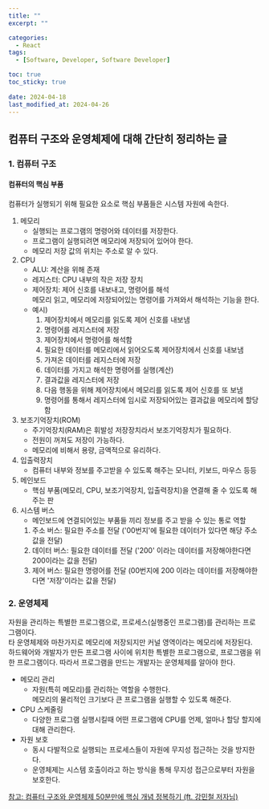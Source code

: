 ```yaml
---
title: ""
excerpt: ""

categories:
  - React
tags:
  - [Software, Developer, Software Developer]

toc: true
toc_sticky: true
 
date: 2024-04-18
last_modified_at: 2024-04-26
---
```


## 컴퓨터 구조와 운영체제에 대해 간단히 정리하는 글

### 1. 컴퓨터 구조
#### 컴퓨터의 핵심 부품
컴퓨터가 실행되기 위해 필요한 요소로 핵심 부품들은 시스템 자원에 속한다.

1. 메모리
    - 실행되는 프로그램의 명령어와 데이터를 저장한다.
    - 프로그램이 실행되려면 메모리에 저장되어 있어야 한다.
    - 메모리 저장 값의 위치는 주소로 알 수 있다.
1. CPU
    - ALU: 계산을 위해 존재
    - 레지스터: CPU 내부의 작은 저장 장치
    - 제어장치: 제어 신호를 내보내고, 명령어를 해석     
      메모리 읽고, 메모리에 저장되어있는 명령어를 가져와서 해석하는 기능을 한다.
    - 예시)
      1. 제어장치에서 메모리를 읽도록 제어 신호를 내보냄
      1. 명령어를 레지스터에 저장
      1. 제어장치에서 명령어를 해석함
      1. 필요한 데이터를 메모리에서 읽어오도록 제어장치에서 신호를 내보냄
      1. 가져온 데이터를 레지스터에 저장
      1. 데이터를 가지고 해석한 명령어를 실행(계산)
      1. 결과값을 레지스터에 저장
      1. 다음 행동을 위해 제어장치에서 메모리를 읽도록 제어 신호를 또 보냄
      1. 명령어를 통해서 레지스터에 임시로 저장되어있는 결과값을 메모리에 할당함
1. 보조기억장치(ROM)
    - 주기억장치(RAM)은 휘발성 저장장치라서 보조기억장치가 필요하다.
    - 전원이 꺼져도 저장이 가능하다.
    - 메모리에 비해서 용량, 금액적으로 유리하다.
1. 입출력장치
    - 컴퓨터 내부와 정보를 주고받을 수 있도록 해주는 모니터, 키보드, 마우스 등등
1. 메인보드
    - 핵심 부품(메모리, CPU, 보조기억장치, 입출력장치)을 연결해 줄 수 있도록 해주는 판
1. 시스템 버스
    - 메인보드에 연결되어있는 부품들 끼리 정보를 주고 받을 수 있는 통로 역할
    1. 주소 버스: 필요한 주소를 전달 ('00번지'에 필요한 데이터가 있다면 해당 주소 값을 전달)
    1. 데이터 버스: 필요한 데이터를 전달 ('200' 이라는 데이터를 저장해야한다면 200이라는 값을 전달)
    1. 제어 버스: 필요한 명령어를 전달 (00번지에 200 이라는 데이터를 저장해야한다면 '저장'이라는 값을 전달)

### 2. 운영체제
자원을 관리하는 특별한 프로그램으로, 프로세스(실행중인 프로그램)를 관리하는 프로그램이다.    
타 운영체제와 마찬가지로 메모리에 저장되지만 커널 영역이라는 메모리에 저장된다.    
하드웨어와 개발자가 만든 프로그램 사이에 위치한 특별한 프로그램으로, 프로그램을 위한 프로그램이다. 따라서 프로그램을 만드는 개발자는 운영체제를 알아야 한다.     
- 메모리 관리
  - 자원(특히 메모리)를 관리하는 역할을 수행한다.    
    메모리의 물리적인 크기보다 큰 프로그램을 실행할 수 있도록 해준다.
- CPU 스케줄링
  - 다양한 프로그램 실행시킬때 어떤 프로그램에 CPU를 언제, 얼마나 할당 할지에 대해 관리한다.
- 자원 보호
  - 동시 다발적으로 실행되는 프로세스들이 자원에 무지성 접근하는 것을 방지한다.
  - 운영체제는 시스템 호출이라고 하는 방식을 통해 무지성 접근으로부터 자원을 보호한다.
    
    
[참고: 컴퓨터 구조와 운영체제 50분만에 핵심 개념 정복하기 (ft. 강민철 저자님)](https://youtu.be/LBqJwmFMQHI?si=AJX96hX6X-HzMVLo)